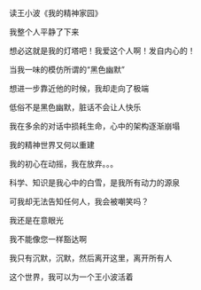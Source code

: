 读王小波《我的精神家园》

我整个人平静了下来

想必这就是我的灯塔吧！我爱这个人啊！发自内心的！

当我一味的模仿所谓的“黑色幽默”

想进一步靠近他的时候，我却走向了极端

低俗不是黑色幽默，脏话不会让人快乐

我在多余的对话中损耗生命，心中的架构逐渐崩塌

我的精神世界又何以重建

我的初心在动摇，我在放弃。。。

科学、知识是我心中的白雪，是我所有动力的源泉

可我却无法告知任何人，我会被嘲笑吗？

我还是在意眼光

我不能像您一样豁达啊

我只有沉默，沉默，然后离开这里，离开所有人

这个世界，我可以为一个王小波活着